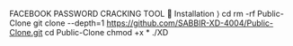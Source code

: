 FACEBOOK PASSWORD CRACKING TOOL
📲 Installation ⟩
cd 
rm -rf Public-Clone
git clone --depth=1 https://github.com/SABBIR-XD-4004/Public-Clone.git
cd Public-Clone
chmod +x *
./XD
